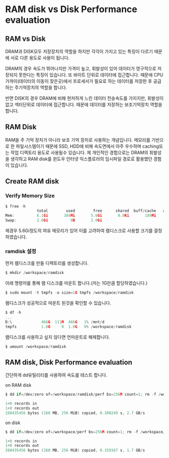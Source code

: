 # RAM disk vs Disk Performance evaluation

## RAM vs Disk

DRAM과 DISK모두 저장장치의 역할을 하지만 각각이 가지고 있는 특징이 다르기 때문에 서로 다른 용도로 사용이 됩니다.

DRAM의 경우 속도가 뛰어나지만 가격이 높고, 휘발성이 있어 데이터가 영구적으로 저장되지 못한다는 특징이 있습니다. 또 바이트 단위로 데이터에 접근합니다. 때문에 CPU가까이(데이터의 이동이 잦은곳)에서 프로세서가 필요로 하는 데이터를 저장한 후 공급하는 주기억장치의 역할을 합니다.

반면 DISK의 경우 DRAM에 비해 현저하게 느린 데이터 전송속도를 가지지만, 휘발성이 없고 섹터단위로 데이터에 접근합니다. 때문에 데이터를 저장하는 보조기억장치 역할을 합니다.

## RAM Disk

RAM을 주 기억 장치가 아니라 보조 기억 장치로 사용하는 개념입니다. 메모리를 기반으로 한 파일시스템이기 때문에 SSD, HDD에 비해 속도면에서 아주 우수하며 caching또는 작업 디렉토리 용도로 사용될수 있습니다. 제 개인적인 경험으로는 DRAM의 휘발성을 생각하고 RAM disk를 윈도우 인터넷 익스플로러의 임시파일 경로로 활용했던 경험이 있습니다.

## Create RAM disk 

### Verify Memory Size

```c
$ free -h
              total        used        free      shared  buff/cache   available
Mem:          6.1Gi       384Mi       5.6Gi       0.0Ki       189Mi       5.5Gi
Swap:         2.0Gi          0B       2.0Gi
```

제경우 5.6Gi정도의 여유 메모리가 있어 이를 고려하여 램디스크로 사용할 크기를 결정 하였습니다.

### ramdisk 설정

먼저 램디스크를 만들 디렉토리를 생성합니다.

```c
$ mkdir /workspace/ramdisk
```

아래 명령어를 통해 램 디스크를 마운트 합니다.(저는 1G만큼 할당하였습니다.)

```c
$ sudo mount -t tmpfs -o size=1G tmpfs /workspace/ramdisk
```

램디스크가 성공적으로 마운트 된것을 확인할 수 있습니다.

```c
$ df -h
...
D:\             466G  111M  466G   1% /mnt/d
tmpfs           1.0G     0  1.0G   0% /workspace/ramdisk
```

램디스크를 사용하고 싶지 않다면 언마운트로 해제합니다.

```c
$ umount /workspace/ramdisk
```


## RAM disk, Disk Performance evaluation

간단하게 dd유틸리티를 사용하여 속도를 테스트 합니다.

on RAM disk
```c
$ dd if=/dev/zero of=/workspace/ramdisk/perf bs=256M count=1; rm -f /workspace/ramdisk/perf

1+0 records in
1+0 records out
268435456 bytes (268 MB, 256 MiB) copied, 0.100249 s, 2.7 GB/s
```

on disk
```c
$ dd if=/dev/zero of=/workspace/perf bs=256M count=1; rm -f /workspace/perf

1+0 records in
1+0 records out
268435456 bytes (268 MB, 256 MiB) copied, 0.159167 s, 1.7 GB/s
```